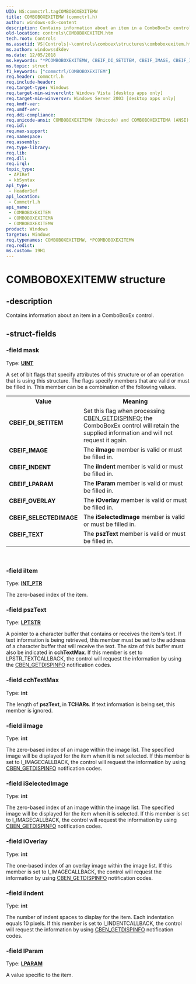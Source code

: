 ```yaml
---
UID: NS:commctrl.tagCOMBOBOXEXITEMW
title: COMBOBOXEXITEMW (commctrl.h)
author: windows-sdk-content
description: Contains information about an item in a ComboBoxEx control.
old-location: controls\COMBOBOXEXITEM.htm
tech.root: Controls
ms.assetid: VS|Controls|~\controls\comboex\structures\comboboxexitem.htm
ms.author: windowssdkdev
ms.date: 12/05/2018
ms.keywords: "*PCOMBOBOXEXITEMW, CBEIF_DI_SETITEM, CBEIF_IMAGE, CBEIF_INDENT, CBEIF_LPARAM, CBEIF_OVERLAY, CBEIF_SELECTEDIMAGE, CBEIF_TEXT, COMBOBOXEXITEM, COMBOBOXEXITEM structure [Windows Controls], COMBOBOXEXITEMA, COMBOBOXEXITEMW, PCOMBOBOXEXITEM, PCOMBOBOXEXITEM structure pointer [Windows Controls], _win32_COMBOBOXEXITEM, _win32_COMBOBOXEXITEM_cpp, commctrl/COMBOBOXEXITEM, commctrl/COMBOBOXEXITEMA, commctrl/COMBOBOXEXITEMW, commctrl/PCOMBOBOXEXITEM, controls.COMBOBOXEXITEM, controls._win32_COMBOBOXEXITEM"
ms.topic: struct
f1_keywords: ["commctrl/COMBOBOXEXITEM"]
req.header: commctrl.h
req.include-header: 
req.target-type: Windows
req.target-min-winverclnt: Windows Vista [desktop apps only]
req.target-min-winversvr: Windows Server 2003 [desktop apps only]
req.kmdf-ver: 
req.umdf-ver: 
req.ddi-compliance: 
req.unicode-ansi: COMBOBOXEXITEMW (Unicode) and COMBOBOXEXITEMA (ANSI)
req.idl: 
req.max-support: 
req.namespace: 
req.assembly: 
req.type-library: 
req.lib: 
req.dll: 
req.irql: 
topic_type:
 - APIRef
 - kbSyntax
api_type:
 - HeaderDef
api_location:
 - Commctrl.h
api_name:
 - COMBOBOXEXITEM
 - COMBOBOXEXITEMA
 - COMBOBOXEXITEMW
product: Windows
targetos: Windows
req.typenames: COMBOBOXEXITEMW, *PCOMBOBOXEXITEMW
req.redist: 
ms.custom: 19H1
---
```


# COMBOBOXEXITEMW structure


## -description


Contains information about an item in a ComboBoxEx control.


## -struct-fields




### -field mask

Type: <b><a href="https://docs.microsoft.com/windows/desktop/WinProg/windows-data-types">UINT</a></b>

A set of bit flags that specify attributes of this structure or of an operation that is using this structure. The flags specify members that are valid or must be filled in. This member can be a combination of the following values. 

<table>
<tr>
<th>Value</th>
<th>Meaning</th>
</tr>
<tr>
<td width="40%"><a id="CBEIF_DI_SETITEM"></a><a id="cbeif_di_setitem"></a><dl>
<dt><b>CBEIF_DI_SETITEM</b></dt>
</dl>
</td>
<td width="60%">
Set this flag when processing <a href="https://docs.microsoft.com/windows/desktop/Controls/cben-getdispinfo">CBEN_GETDISPINFO</a>; the ComboBoxEx control will retain the supplied information and will not request it again.

</td>
</tr>
<tr>
<td width="40%"><a id="CBEIF_IMAGE"></a><a id="cbeif_image"></a><dl>
<dt><b>CBEIF_IMAGE</b></dt>
</dl>
</td>
<td width="60%">
The 
						<b>iImage</b> member is valid or must be filled in.

</td>
</tr>
<tr>
<td width="40%"><a id="CBEIF_INDENT"></a><a id="cbeif_indent"></a><dl>
<dt><b>CBEIF_INDENT</b></dt>
</dl>
</td>
<td width="60%">
The 
						<b>iIndent</b> member is valid or must be filled in.

</td>
</tr>
<tr>
<td width="40%"><a id="CBEIF_LPARAM"></a><a id="cbeif_lparam"></a><dl>
<dt><b>CBEIF_LPARAM</b></dt>
</dl>
</td>
<td width="60%">
The 
						<b>lParam</b> member is valid or must be filled in.

</td>
</tr>
<tr>
<td width="40%"><a id="CBEIF_OVERLAY"></a><a id="cbeif_overlay"></a><dl>
<dt><b>CBEIF_OVERLAY</b></dt>
</dl>
</td>
<td width="60%">
The 
						<b>iOverlay</b> member is valid or must be filled in.

</td>
</tr>
<tr>
<td width="40%"><a id="CBEIF_SELECTEDIMAGE"></a><a id="cbeif_selectedimage"></a><dl>
<dt><b>CBEIF_SELECTEDIMAGE</b></dt>
</dl>
</td>
<td width="60%">
The 
						<b>iSelectedImage</b> member is valid or must be filled in.

</td>
</tr>
<tr>
<td width="40%"><a id="CBEIF_TEXT"></a><a id="cbeif_text"></a><dl>
<dt><b>CBEIF_TEXT</b></dt>
</dl>
</td>
<td width="60%">
The 
						<b>pszText</b> member is valid or must be filled in.

</td>
</tr>
</table>
 


### -field iItem

Type: <b><a href="https://docs.microsoft.com/windows/desktop/WinProg/windows-data-types">INT_PTR</a></b>

The zero-based index of the item. 


### -field pszText

Type: <b><a href="https://docs.microsoft.com/windows/desktop/WinProg/windows-data-types">LPTSTR</a></b>

A pointer to a character buffer that contains or receives the item's text. If text information is being retrieved, this member must be set to the address of a character buffer that will receive the text. The size of this buffer must also be indicated in 
					<b>cchTextMax</b>. If this member is set to LPSTR_TEXTCALLBACK, the control will request the information by using the <a href="https://docs.microsoft.com/windows/desktop/Controls/cben-getdispinfo">CBEN_GETDISPINFO</a> notification codes. 


### -field cchTextMax

Type: <b>int</b>

The length of <b>pszText</b>, in <b>TCHAR</b><b>s</b>. If text information is being set, this member is ignored. 


### -field iImage

Type: <b>int</b>

The zero-based index of an image within the image list. The specified image will be displayed for the item when it is not selected. If this member is set to I_IMAGECALLBACK, the control will request the information by using <a href="https://docs.microsoft.com/windows/desktop/Controls/cben-getdispinfo">CBEN_GETDISPINFO</a> notification codes. 


### -field iSelectedImage

Type: <b>int</b>

The zero-based index of an image within the image list. The specified image will be displayed for the item when it is selected. If this member is set to I_IMAGECALLBACK, the control will request the information by using <a href="https://docs.microsoft.com/windows/desktop/Controls/cben-getdispinfo">CBEN_GETDISPINFO</a> notification codes. 


### -field iOverlay

Type: <b>int</b>

The one-based index of an overlay image within the image list. If this member is set to I_IMAGECALLBACK, the control will request the information by using <a href="https://docs.microsoft.com/windows/desktop/Controls/cben-getdispinfo">CBEN_GETDISPINFO</a> notification codes. 


### -field iIndent

Type: <b>int</b>

The number of indent spaces to display for the item. Each indentation equals 10 pixels. If this member is set to I_INDENTCALLBACK, the control will request the information by using <a href="https://docs.microsoft.com/windows/desktop/Controls/cben-getdispinfo">CBEN_GETDISPINFO</a> notification codes.


### -field lParam

Type: <b><a href="https://docs.microsoft.com/windows/desktop/WinProg/windows-data-types">LPARAM</a></b>

A value specific to the item. 

